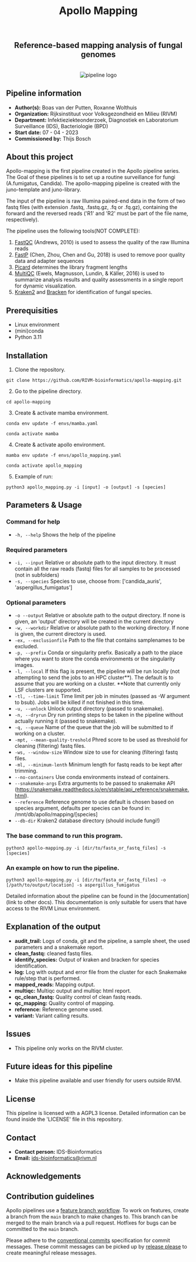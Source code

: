 <div align="center">
    <h1>Apollo Mapping</h1>
    <br />
    <h2>Reference-based mapping analysis of fungal genomes</h2>
    <br />
    <img src="https://via.placeholder.com/150" alt="pipeline logo">
</div>

## Pipeline information
* **Author(s):**            Boas van der Putten, Roxanne Wolthuis
* **Organization:**         Rijksinstituut voor Volksgezondheid en Milieu (RIVM)
* **Department:**           Infektieziekteonderzoek, Diagnostiek en Laboratorium Surveillance (IDS), Bacteriologie (BPD)
* **Start date:**           07 - 04 - 2023
* **Commissioned by:**      Thijs Bosch

## About this project
Apollo-mapping is the first pipeline created in the Apollo pipeline series. The Goal of these pipelines is to set up a routine surveillance for fungi (A.fumigatus, Candida). The apollo-mapping pipeline is created with the juno-template and juno-library.

The input of the pipeline is raw Illumina paired-end data  in the form of two fastq files (with extension .fastq, .fastq.gz, .fq or .fq.gz), containing the forward and the reversed reads ('R1' and 'R2' must be part of the file name, respectively).

The pipeline uses the following tools(NOT COMPLETE):
1. [FastQC](https://www.bioinformatics.babraham.ac.uk/projects/fastqc/) (Andrews, 2010) is used to assess the quality of the raw Illumina reads
2. [FastP](https://github.com/OpenGene/fastp) (Chen, Zhou, Chen and Gu, 2018) is used to remove poor quality data and adapter sequences 
3. [Picard](https://broadinstitute.github.io/picard/) determines the library fragment lengths
4. [MultiQC](https://multiqc.info/) (Ewels, Magnusson, Lundin, & Käller, 2016) is used to summarize analysis results and quality assessments in a single report for dynamic visualization.
5. [Kraken2](https://ccb.jhu.edu/software/kraken2/) and [Bracken](http://ccb.jhu.edu/software/bracken/) for identification of fungal species.  

## Prerequisities
* Linux environment
* (mini)conda
* Python 3.11

## Installation
1. Clone the repository.
```
git clone https://github.com/RIVM-bioinformatics/apollo-mapping.git
```

2. Go to the pipeline directory.
```
cd apollo-mapping
```

3. Create & activate mamba environment.
```
conda env update -f envs/mamba.yaml
```
```
conda activate mamba
```

4. Create & activate apollo environment.
```
mamba env update -f envs/apollo_mapping.yaml
```
```
conda activate apollo_mapping
```

5. Example of run:
```
python3 apollo_mapping.py -i [input] -o [output] -s [species]
```

## Parameters & Usage
### Command for help
* ```-h, --help``` Shows the help of the pipeline

### Required parameters
* ```-i, --input``` Relative or absolute path to the input directory. It must contain all the raw reads (fastq) files for all samples to be processed (not in subfolders)
* ```-s, --species``` Species to use, choose from: ['candida_auris', 'aspergillus_fumigatus']

### Optional parameters
* ```-o --output``` Relative or absolute path to the output directory. If none is given, an 'output' directory will be created in the current directory
* ```-w, --workdir``` Relative or absolute path to the working directory. If none is given, the current directory is used.
* ```-ex, --exclusionfile``` Path to the file that contains samplenames to be excluded.
* ```-p, --prefix``` Conda or singularity prefix. Basically a path to the place where you want to store the conda environments or the singularity images.
* ```-l, --local``` If this flag is present, the pipeline will be run locally (not attempting to send the jobs to an HPC cluster**). The default is to assume that you are working on a cluster. **Note that currently only LSF clusters are supported.
* ```-tl, --time-limit``` Time limit per job in minutes (passed as -W argument to bsub). Jobs will be killed if not finished in this time.
* ```-u, --unlock``` Unlock output directory (passed to snakemake).
* ```-n, --dryrun``` Dry run printing steps to be taken in the pipeline without actually running it (passed to snakemake).
* ```-q, --queue``` Name of the queue that the job will be submitted to if working on a cluster.
* ```-mpt, --mean-quality-treshold``` Phred score to be used as threshold for cleaning (filtering) fastq files.
* ```-ws, --window-size``` Window size to use for cleaning (filtering) fastq files.
* ```-ml, --minimum-lenth``` Minimum length for fastq reads to be kept after trimming.
* ```--no-containers``` Use conda environments instead of containers.
* ```--snakemake-args``` Extra arguments to be passed to snakemake API (https://snakemake.readthedocs.io/en/stable/api_reference/snakemake.html).
* ```--reference``` Reference genome to use default is chosen based on species argument, defaults per species can be found in: /mnt/db/apollo/mapping/[species]
* ```--db-dir``` Kraken2 database directory (should include fungi!)                 

### The base command to run this program. 
```
python3 apollo-mapping.py -i [dir/to/fasta_or_fastq_files] -s [species] 
```

### An example on how to run the pipeline.
```
python3 apollo-mapping.py -i [dir/to/fasta_or_fastq_files] -o [/path/to/output/location] -s aspergillus_fumigatus 
```

Detailed information about the pipeline can be found in the [documentation](link to other docs). This documentation is only suitable for users that have access to the RIVM Linux environment.

## Explanation of the output
* **audit_trail:** Logs of conda, git and the pipeline, a sample sheet, the used parameters and a snakemake report.
* **clean_fastq:** cleaned fastq files.
* **identify_species:** Output of kraken and bracken for species identification.
* **log:** Log with output and error file from the cluster for each Snakemake rule/step that is performed.
* **mapped_reads:** Mapping output.
* **multiqc:** Multiqc output and multiqc html report.
* **qc_clean_fastq:** Quality control of clean fastq reads.
* **qc_mapping:** Quality control of mapping.
* **reference:** Reference genome used.
* **variant:** Variant calling results.

## Issues
* This pipeline only works on the RIVM cluster.

## Future ideas for this pipeline
* Make this pipeline available and user friendly for users outside RIVM.

## License
This pipeline is licensed with a AGPL3 license. Detailed information can be found inside the 'LICENSE' file in this repository.

## Contact
* **Contact person:**       IDS-Bioinformatics
* **Email:**                ids-bioinformatics@rivm.nl  

## Acknowledgements


## Contribution guidelines
Apollo pipelines use a [feature branch workflow](https://www.atlassian.com/git/tutorials/comparing-workflows/feature-branch-workflow). To work on features, create a branch from the `main` branch to make changes to. This branch can be merged to the main branch via a pull request. Hotfixes for bugs can be committed to the `main` branch.

Please adhere to the [conventional commits](https://www.conventionalcommits.org/) specification for commit messages. These commit messages can be picked up by [release please](https://github.com/googleapis/release-please) to create meaningful release messages.
